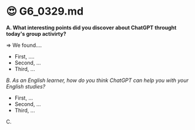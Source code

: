 # 😍 G6_0329.md

**A. What interesting points did you discover about ChatGPT throught today's group activirty?**

=> We found....

- First, ....
- Second, ...
- Third, ...

_B. As an English learner, how do you think ChatGPT can help you with your English studies?_

* First, ...
* Second, ...
* Third, ...

C. 
